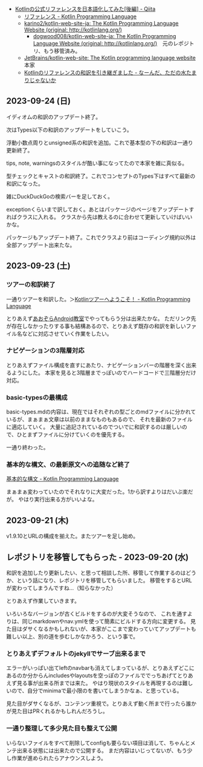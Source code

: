 - [Kotlinの公式リファレンスを日本語化してみた[後編] - Qiita](https://qiita.com/dogwood008/items/f4ceabd0b0d801fb3a9f)
   - [リファレンス - Kotlin Programming Language](http://dogwood008.github.io/kotlin-web-site-ja/docs/reference/)
   - [karino2/kotlin-web-site-ja: The Kotlin Programming Language Website (original: http://kotlinlang.org/)](https://github.com/karino2/kotlin-web-site-ja)
      - [dogwood008/kotlin-web-site-ja: The Kotlin Programming Language Website (original: http://kotlinlang.org/)](https://github.com/dogwood008/kotlin-web-site-ja)　元のレポジトリ、もう移管済み。
   - [JetBrains/kotlin-web-site: The Kotlin programming language website](https://github.com/JetBrains/kotlin-web-site) 本家
   - [Kotlinのリファレンスの和訳を引き継ぎました - なーんだ、ただの水たまりじゃないか](https://karino2.github.io/2023/09/21/kotlin_reference_japanse_translation.html)

## 2023-09-24 (日)

イディオムの和訳のアップデート終了。

次はTypes以下の和訳のアップデートをしていこう。

浮動小数点周りとunsigned系の和訳を追加。これで基本型の下の和訳は一通り更新終了。

tips, note, warningsのスタイルが酷い事になってたので本家を雑に真似る。

型チェックとキャストの和訳終了。これでコンセプトのTypes下はすべて最新の和訳になった。

雑にDuckDuckGoの検索バーを足しておく。

exceptionくらいまで訳しておく。あとはパッケージのページをアップデートすればクラスに入れる。
クラスから先は教えるのに合わせて更新していけばいいかな。

パッケージもアップデート終了。これでクラスより前はコーディング規約以外は全部アップデート出来たな。

## 2023-09-23 (土)

### ツアーの和訳終了 

一通りツアーを和訳した。＞[Kotlinツアーへようこそ！ - Kotlin Programming Language](https://karino2.github.io/kotlin-web-site-ja/docs/kotlin-tour-welcome.html)

とりあえず[あおぞらAndroid教室](%E3%81%82%E3%81%8A%E3%81%9E%E3%82%89Android%E6%95%99%E5%AE%A4)でやってもらう分は出来たかな。
ただリンク先が存在しなかったりする事も結構あるので、とりあえず既存の和訳を新しいファイル名などに対応させていく作業をしたい。

### ナビゲーションの3階層対応

とりあえずファイル構成を直すにあたり、ナビゲーションバーの階層を深く出来るようにした。
本家を見ると3階層までっぽいのでハードコードで三階層分だけ対応。

### basic-typesの最構成

basic-types.mdの内容は、現在ではそれぞれの型ごとのmdファイルに分かれているが、まぁまぁ文章は以前のままなものもあるので、
それを最新のファイルに適応していく。
大量に追記されているのでついでに和訳するのは厳しいので、ひとまずファイルに分けていくのを優先する。

一通り終わった。

### 基本的な構文、の最新原文への追随など終了

[基本的な構文 - Kotlin Programming Language](https://karino2.github.io/kotlin-web-site-ja/docs/basic-syntax.html)

まぁまぁ変わっていたのでそれなりに大変だった。1から訳すよりはだいぶ楽だが。
やはり実行出来る方がいいよな。

## 2023-09-21 (木)

v1.9.10とURLの構成を揃えた。またツアーを足し始め。

## レポジトリを移管してもらった - 2023-09-20 (水)

和訳を追加したり更新したい、と思って相談した所、移管して作業するのはどうか、という話になり、レポジトリを移管してもらいました。
移管をするとURLが変わってしまうんですね…（知らなかった）

とりあえず作業していきます。

いろいろなバージョンが古くビルドをするのが大変そうなので、
これを通すよりは、同じmarkdownやnav.ymlを使って簡素にビルドする方向に変更する。
見た目はダサくなるかもしれないが、本家がここまで変わっていてアップデートも難しい以上、別の道を歩むしかなかろう、という事で。

### とりあえずデフォルトのjekyllでサーブ出来るまで

エラーがいっぱい出てleftのnavbarも消えてしまっているが、とりあえずどこにあるのか分からんincludesやlayoutsを空っぽのファイルででっちあげてとりあえず見る事が出来る所までは来た。
やはり現状のスタイルを再現するのは難しいので、自分でminimaで最小限のを書いてしまうかなぁ、と思っている。

見た目がダサくなるが、コンテンツ重視で。とりあえず動く所まで行ったら誰かが見た目はPRくれるかもしれんだろうし。

### 一通り整理して多少見た目も整えて公開

いらないファイルをすべて削除してconfigも要らない項目は消して、ちゃんとメンテ出来る状態には出来たので公開する。
まだ内容はいじってないが、もう少し作業が進められたらアナウンスしよう。